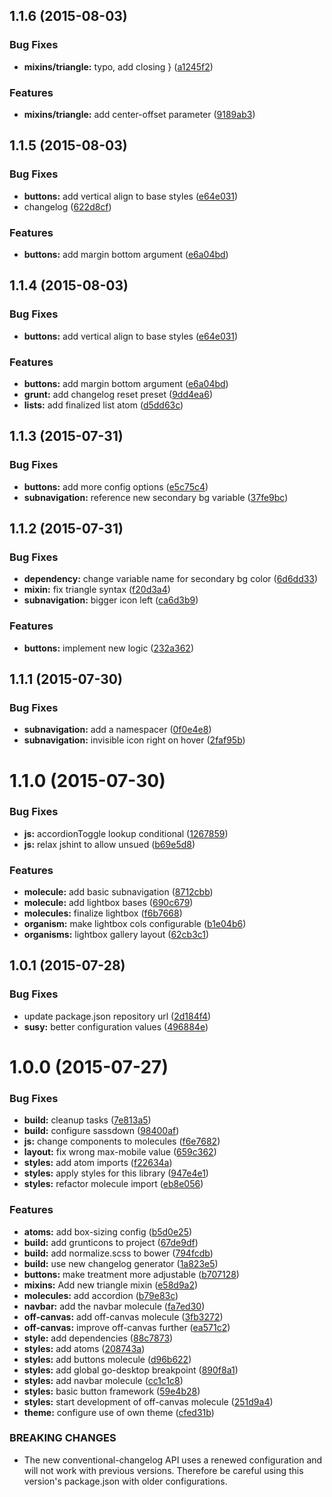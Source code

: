 <a name="1.1.6"></a>
## 1.1.6 (2015-08-03)


### Bug Fixes

* **mixins/triangle:** typo, add closing } ([a1245f2](https://github.com/rafhun/styles-library/commit/a1245f2))

### Features

* **mixins/triangle:** add center-offset parameter ([9189ab3](https://github.com/rafhun/styles-library/commit/9189ab3))



<a name="1.1.5"></a>
## 1.1.5 (2015-08-03)


### Bug Fixes

* **buttons:** add vertical align to base styles ([e64e031](https://github.com/rafhun/styles-library/commit/e64e031))
* changelog ([622d8cf](https://github.com/rafhun/styles-library/commit/622d8cf))

### Features

* **buttons:** add margin bottom argument ([e6a04bd](https://github.com/rafhun/styles-library/commit/e6a04bd))



<a name="1.1.4"></a>
## 1.1.4 (2015-08-03)


### Bug Fixes

* **buttons:** add vertical align to base styles ([e64e031](https://github.com/rafhun/styles-library/commit/e64e031))

### Features

* **buttons:** add margin bottom argument ([e6a04bd](https://github.com/rafhun/styles-library/commit/e6a04bd))
* **grunt:** add changelog reset preset ([9dd4ea6](https://github.com/rafhun/styles-library/commit/9dd4ea6))
* **lists:** add finalized list atom ([d5dd63c](https://github.com/rafhun/styles-library/commit/d5dd63c))



<a name="1.1.3"></a>
## 1.1.3 (2015-07-31)


### Bug Fixes

* **buttons:** add more config options ([e5c75c4](https://github.com/rafhun/styles-library/commit/e5c75c4))
* **subnavigation:** reference new secondary bg variable ([37fe9bc](https://github.com/rafhun/styles-library/commit/37fe9bc))



<a name="1.1.2"></a>
## 1.1.2 (2015-07-31)


### Bug Fixes

* **dependency:** change variable name for secondary bg color ([6d6dd33](https://github.com/rafhun/styles-library/commit/6d6dd33))
* **mixin:** fix triangle syntax ([f20d3a4](https://github.com/rafhun/styles-library/commit/f20d3a4))
* **subnavigation:** bigger icon left ([ca6d3b9](https://github.com/rafhun/styles-library/commit/ca6d3b9))

### Features

* **buttons:** implement new logic ([232a362](https://github.com/rafhun/styles-library/commit/232a362))



<a name="1.1.1"></a>
## 1.1.1 (2015-07-30)


### Bug Fixes

* **subnavigation:** add a namespacer ([0f0e4e8](https://github.com/rafhun/styles-library/commit/0f0e4e8))
* **subnavigation:** invisible icon right on hover ([2faf95b](https://github.com/rafhun/styles-library/commit/2faf95b))



<a name="1.1.0"></a>
# 1.1.0 (2015-07-30)


### Bug Fixes

* **js:** accordionToggle lookup conditional ([1267859](https://github.com/rafhun/styles-library/commit/1267859))
* **js:** relax jshint to allow unsued ([b69e5d8](https://github.com/rafhun/styles-library/commit/b69e5d8))

### Features

* **molecule:** add basic subnavigation ([8712cbb](https://github.com/rafhun/styles-library/commit/8712cbb))
* **molecule:** add lightbox bases ([690c679](https://github.com/rafhun/styles-library/commit/690c679))
* **molecules:** finalize lightbox ([f6b7668](https://github.com/rafhun/styles-library/commit/f6b7668))
* **organism:** make lightbox cols configurable ([b1e04b6](https://github.com/rafhun/styles-library/commit/b1e04b6))
* **organisms:** lightbox gallery layout ([62cb3c1](https://github.com/rafhun/styles-library/commit/62cb3c1))



<a name="1.0.1"></a>
## 1.0.1 (2015-07-28)


### Bug Fixes

* update package.json repository url ([2d184f4](https://github.com/rafhun/styles-library/commit/2d184f4))
* **susy:** better configuration values ([496884e](https://github.com/rafhun/styles-library/commit/496884e))



<a name="1.0.0"></a>
# 1.0.0 (2015-07-27)


### Bug Fixes

* **build:** cleanup tasks ([7e813a5](https://github.com/rafhun/styles-library/commit/7e813a5))
* **build:** configure sassdown ([98400af](https://github.com/rafhun/styles-library/commit/98400af))
* **js:** change components to molecules ([f6e7682](https://github.com/rafhun/styles-library/commit/f6e7682))
* **layout:** fix wrong max-mobile value ([659c362](https://github.com/rafhun/styles-library/commit/659c362))
* **styles:** add atom imports ([f22634a](https://github.com/rafhun/styles-library/commit/f22634a))
* **styles:** apply styles for this library ([947e4e1](https://github.com/rafhun/styles-library/commit/947e4e1))
* **styles:** refactor molecule import ([eb8e056](https://github.com/rafhun/styles-library/commit/eb8e056))

### Features

* **atoms:** add box-sizing config ([b5d0e25](https://github.com/rafhun/styles-library/commit/b5d0e25))
* **build:** add grunticons to project ([67de9df](https://github.com/rafhun/styles-library/commit/67de9df))
* **build:** add normalize.scss to bower ([794fcdb](https://github.com/rafhun/styles-library/commit/794fcdb))
* **build:** use new changelog generator ([1a823e5](https://github.com/rafhun/styles-library/commit/1a823e5))
* **buttons:** make treatment more adjustable ([b707128](https://github.com/rafhun/styles-library/commit/b707128))
* **mixins:** Add new triangle mixin ([e58d9a2](https://github.com/rafhun/styles-library/commit/e58d9a2))
* **molecules:** add accordion ([b79e83c](https://github.com/rafhun/styles-library/commit/b79e83c))
* **navbar:** add the navbar molecule ([fa7ed30](https://github.com/rafhun/styles-library/commit/fa7ed30))
* **off-canvas:** add off-canvas molecule ([3fb3272](https://github.com/rafhun/styles-library/commit/3fb3272))
* **off-canvas:** improve off-canvas further ([ea571c2](https://github.com/rafhun/styles-library/commit/ea571c2))
* **style:** add dependencies ([88c7873](https://github.com/rafhun/styles-library/commit/88c7873))
* **styles:** add atoms ([208743a](https://github.com/rafhun/styles-library/commit/208743a))
* **styles:** add buttons molecule ([d96b622](https://github.com/rafhun/styles-library/commit/d96b622))
* **styles:** add global go-desktop breakpoint ([890f8a1](https://github.com/rafhun/styles-library/commit/890f8a1))
* **styles:** add navbar molecule ([cc1c1c8](https://github.com/rafhun/styles-library/commit/cc1c1c8))
* **styles:** basic button framework ([59e4b28](https://github.com/rafhun/styles-library/commit/59e4b28))
* **styles:** start development of off-canvas molecule ([251d9a4](https://github.com/rafhun/styles-library/commit/251d9a4))
* **theme:** configure use of own theme ([cfed31b](https://github.com/rafhun/styles-library/commit/cfed31b))


### BREAKING CHANGES

* The new conventional-changelog API uses a renewed configuration
and will not work with previous versions. Therefore be careful using this
version's package.json with older configurations.
